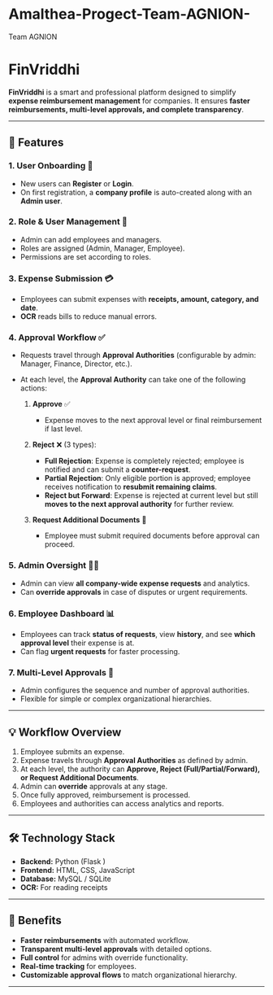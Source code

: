 # Amalthea-Progect-Team-AGNION-
Team AGNION

# FinVriddhi 

**FinVriddhi** is a smart and professional platform designed to simplify **expense reimbursement management** for companies. It ensures **faster reimbursements, multi-level approvals, and complete transparency**.

---

## 🚀 Features

### 1. User Onboarding 👤
- New users can **Register** or **Login**.
- On first registration, a **company profile** is auto-created along with an **Admin user**.

### 2. Role & User Management 👥
- Admin can add employees and managers.
- Roles are assigned (Admin, Manager, Employee).
- Permissions are set according to roles.

### 3. Expense Submission 💳
- Employees can submit expenses with **receipts, amount, category, and date**.
- **OCR** reads bills to reduce manual errors.

### 4. Approval Workflow ✅
- Requests travel through **Approval Authorities** (configurable by admin: Manager, Finance, Director, etc.).
- At each level, the **Approval Authority** can take one of the following actions:

  1. **Approve** ✅  
     - Expense moves to the next approval level or final reimbursement if last level.

  2. **Reject** ❌ (3 types):
     - **Full Rejection**: Expense is completely rejected; employee is notified and can submit a **counter-request**.  
     - **Partial Rejection**: Only eligible portion is approved; employee receives notification to **resubmit remaining claims**.  
     - **Reject but Forward**: Expense is rejected at current level but still **moves to the next approval authority** for further review.

  3. **Request Additional Documents** 📄  
     - Employee must submit required documents before approval can proceed.

### 5. Admin Oversight 👨‍💼
- Admin can view **all company-wide expense requests** and analytics.
- Can **override approvals** in case of disputes or urgent requirements.

### 6. Employee Dashboard 📊
- Employees can track **status of requests**, view **history**, and see **which approval level** their expense is at.
- Can flag **urgent requests** for faster processing.

### 7. Multi-Level Approvals 🔄
- Admin configures the sequence and number of approval authorities.
- Flexible for simple or complex organizational hierarchies.

---

## 💡 Workflow Overview
1. Employee submits an expense.  
2. Expense travels through **Approval Authorities** as defined by admin.  
3. At each level, the authority can **Approve, Reject (Full/Partial/Forward), or Request Additional Documents**.  
4. Admin can **override** approvals at any stage.  
5. Once fully approved, reimbursement is processed.  
6. Employees and authorities can access analytics and reports.

---

## 🛠 Technology Stack
- **Backend:** Python (Flask )  
- **Frontend:** HTML, CSS, JavaScript  
- **Database:** MySQL / SQLite  
- **OCR:** For reading receipts   

---

## 🎯 Benefits
- **Faster reimbursements** with automated workflow.
- **Transparent multi-level approvals** with detailed options.
- **Full control** for admins with override functionality.
- **Real-time tracking** for employees.
- **Customizable approval flows** to match organizational hierarchy.

---

